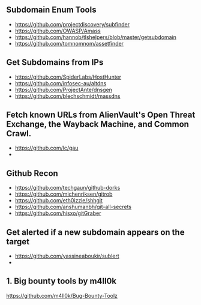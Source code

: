 ## Subdomain Enum Tools
* https://github.com/projectdiscovery/subfinder
* https://github.com/OWASP/Amass
* https://github.com/hannob/tlshelpers/blob/master/getsubdomain
* https://github.com/tomnomnom/assetfinder

## Get Subdomains from IPs
* https://github.com/SpiderLabs/HostHunter
* https://github.com/infosec-au/altdns
* https://github.com/ProjectAnte/dnsgen
* https://github.com/blechschmidt/massdns


## Fetch known URLs from AlienVault's Open Threat Exchange, the Wayback Machine, and Common Crawl.
* https://github.com/lc/gau
* 


## Github Recon
* https://github.com/techgaun/github-dorks
* https://github.com/michenriksen/gitrob
* https://github.com/eth0izzle/shhgit
* https://github.com/anshumanbh/git-all-secrets
* https://github.com/hisxo/gitGraber


## Get alerted if a new subdomain appears on the target
* https://github.com/yassineaboukir/sublert
* 

## 1. Big bounty tools by m4ll0k
https://github.com/m4ll0k/Bug-Bounty-Toolz



 
